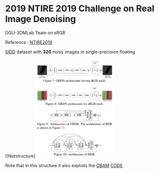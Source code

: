 # 2019 NTIRE 2019 Challenge on Real Image Denoising
DGU-3DMLab Team on sRGB

Reference :  [NTIRE2019](http://openaccess.thecvf.com/content_CVPRW_2019/papers/NTIRE/Abdelhamed_NTIRE_2019_Challenge_on_Real_Image_Denoising_Methods_and_Results_CVPRW_2019_paper.pdf)

[SIDD](https://github.com/AbdoKamel/simple-camera-pipeline) dataset with **320** noisy images in single-precision floating


![Netstructure]<img src="https://github.com/knxie/Denoising/blob/master/image/%E6%8D%95%E8%8E%B7.PNG" width="50%" height="50%" />

Note that in this structure it also exploits the [CBAM](http://openaccess.thecvf.com/content_ECCV_2018/papers/Sanghyun_Woo_Convolutional_Block_Attention_ECCV_2018_paper.pdf) [CODE](https://github.com/luuuyi/CBAM.PyTorch)

